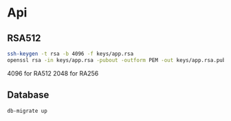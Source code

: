 Api
================



## RSA512
```bash
ssh-keygen -t rsa -b 4096 -f keys/app.rsa
openssl rsa -in keys/app.rsa -pubout -outform PEM -out keys/app.rsa.pub
```
4096 for RA512
2048 for RA256


## Database
```bash
db-migrate up
```